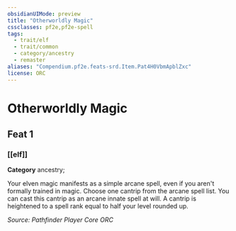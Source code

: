 ```yaml
---
obsidianUIMode: preview
title: "Otherworldly Magic"
cssclasses: pf2e,pf2e-spell
tags:
  - trait/elf
  - trait/common
  - category/ancestry
  - remaster
aliases: "Compendium.pf2e.feats-srd.Item.Pat4H0VbmApblZxc"
license: ORC
---
```

# Otherworldly Magic
## Feat 1
### [[elf]]

**Category** ancestry; 




Your elven magic manifests as a simple arcane spell, even if you aren't formally trained in magic. Choose one cantrip from the arcane spell list. You can cast this cantrip as an arcane innate spell at will. A cantrip is heightened to a spell rank equal to half your level rounded up.

*Source: Pathfinder Player Core*
*ORC*
